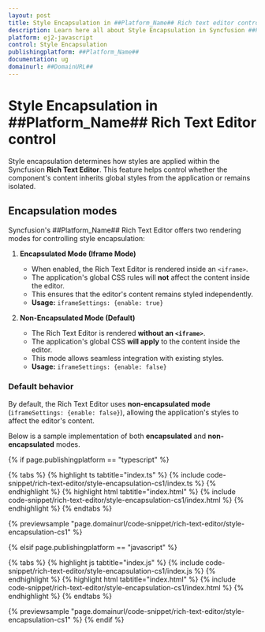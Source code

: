 ```yaml
---
layout: post
title: Style Encapsulation in ##Platform_Name## Rich text editor control | Syncfusion
description: Learn here all about Style Encapsulation in Syncfusion ##Platform_Name## Rich text editor control of Syncfusion Essential JS 2 and more.
platform: ej2-javascript
control: Style Encapsulation
publishingplatform: ##Platform_Name##
documentation: ug
domainurl: ##DomainURL##
---
```


# Style Encapsulation in ##Platform_Name## Rich Text Editor control

Style encapsulation determines how styles are applied within the Syncfusion **Rich Text Editor**. This feature helps control whether the component's content inherits global styles from the application or remains isolated. 

## Encapsulation modes

Syncfusion's ##Platform_Name## Rich Text Editor offers two rendering modes for controlling style encapsulation:

1. **Encapsulated Mode (Iframe Mode)**  
   - When enabled, the Rich Text Editor is rendered inside an `<iframe>`.  
   - The application's global CSS rules will **not** affect the content inside the editor.  
   - This ensures that the editor's content remains styled independently.  
   - **Usage:** `iframeSettings: {enable: true}`

2. **Non-Encapsulated Mode (Default)**  
   - The Rich Text Editor is rendered **without an `<iframe>`**.  
   - The application's global CSS **will apply** to the content inside the editor.  
   - This mode allows seamless integration with existing styles.  
   - **Usage:** `iframeSettings: {enable: false}`

### Default behavior

By default, the Rich Text Editor uses **non-encapsulated mode** (`iframeSettings: {enable: false}`), allowing the application's styles to affect the editor's content.

Below is a sample implementation of both **encapsulated** and **non-encapsulated** modes.

{% if page.publishingplatform == "typescript" %}

{% tabs %}
{% highlight ts tabtitle="index.ts" %}
{% include code-snippet/rich-text-editor/style-encapsulation-cs1/index.ts %}
{% endhighlight %}
{% highlight html tabtitle="index.html" %}
{% include code-snippet/rich-text-editor/style-encapsulation-cs1/index.html %}
{% endhighlight %}
{% endtabs %}
        
{% previewsample "page.domainurl/code-snippet/rich-text-editor/style-encapsulation-cs1" %}

{% elsif page.publishingplatform == "javascript" %}

{% tabs %}
{% highlight js tabtitle="index.js" %}
{% include code-snippet/rich-text-editor/style-encapsulation-cs1/index.js %}
{% endhighlight %}
{% highlight html tabtitle="index.html" %}
{% include code-snippet/rich-text-editor/style-encapsulation-cs1/index.html %}
{% endhighlight %}
{% endtabs %}

{% previewsample "page.domainurl/code-snippet/rich-text-editor/style-encapsulation-cs1" %}
{% endif %}